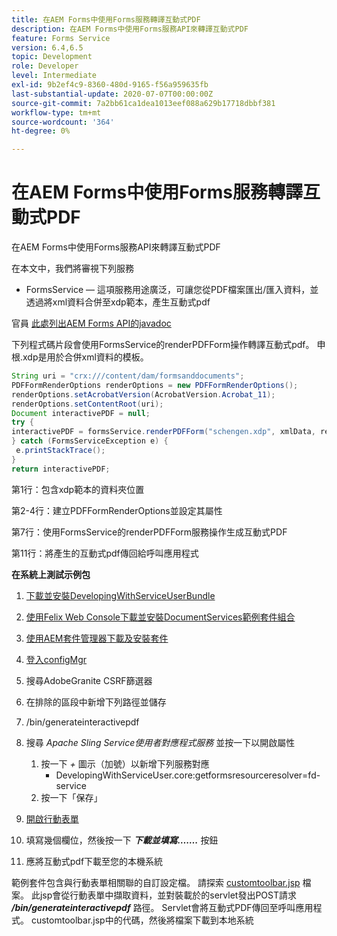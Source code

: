 ```yaml
---
title: 在AEM Forms中使用Forms服務轉譯互動式PDF
description: 在AEM Forms中使用Forms服務API來轉譯互動式PDF
feature: Forms Service
version: 6.4,6.5
topic: Development
role: Developer
level: Intermediate
exl-id: 9b2ef4c9-8360-480d-9165-f56a959635fb
last-substantial-update: 2020-07-07T00:00:00Z
source-git-commit: 7a2bb61ca1dea1013eef088a629b17718dbbf381
workflow-type: tm+mt
source-wordcount: '364'
ht-degree: 0%

---
```


# 在AEM Forms中使用Forms服務轉譯互動式PDF

在AEM Forms中使用Forms服務API來轉譯互動式PDF

在本文中，我們將審視下列服務

* FormsService — 這項服務用途廣泛，可讓您從PDF檔案匯出/匯入資料，並透過將xml資料合併至xdp範本，產生互動式pdf

官員 [此處列出AEM Forms API的javadoc](https://helpx.adobe.com/aem-forms/6/javadocs/com/adobe/fd/output/api/package-summary.html)

下列程式碼片段會使用FormsService的renderPDFForm操作轉譯互動式pdf。 申根.xdp是用於合併xml資料的模板。

```java
String uri = "crx:///content/dam/formsanddocuments";
PDFFormRenderOptions renderOptions = new PDFFormRenderOptions();
renderOptions.setAcrobatVersion(AcrobatVersion.Acrobat_11);
renderOptions.setContentRoot(uri);
Document interactivePDF = null;
try {
interactivePDF = formsService.renderPDFForm("schengen.xdp", xmlData, renderOptions);
} catch (FormsServiceException e) {
 e.printStackTrace();
}
return interactivePDF;
```

第1行：包含xdp範本的資料夾位置

第2-4行：建立PDFFormRenderOptions並設定其屬性

第7行：使用FormsService的renderPDFForm服務操作生成互動式PDF

第11行：將產生的互動式pdf傳回給呼叫應用程式

**在系統上測試示例包**
1. [下載並安裝DevelopingWithServiceUserBundle](/help/forms/assets/common-osgi-bundles/DevelopingWithServiceUser.jar)
1. [使用Felix Web Console下載並安裝DocumentServices範例套件組合](/help/forms/assets/common-osgi-bundles/AEMFormsDocumentServices.core-1.0-SNAPSHOT.jar)
1. [使用AEM套件管理器下載及安裝套件](assets/downloadinteractivepdffrommobileform.zip)

1. [登入configMgr](http://localhost:4502/system/console/configMgr)
1. 搜尋AdobeGranite CSRF篩選器
1. 在排除的區段中新增下列路徑並儲存
1. /bin/generateinteractivepdf
1. 搜尋 _Apache Sling Service使用者對應程式服務_ 並按一下以開啟屬性
   1. 按一下 *+* 圖示（加號）以新增下列服務對應
      * DevelopingWithServiceUser.core:getformsresourceresolver=fd-service
   1. 按一下「保存」
1. [開啟行動表單](http://localhost:4502/content/dam/formsanddocuments/schengen.xdp/jcr:content)
1. 填寫幾個欄位，然後按一下 ***下載並填寫…….*** 按鈕
1. 應將互動式pdf下載至您的本機系統


範例套件包含與行動表單相關聯的自訂設定檔。 請探索 [customtoolbar.jsp](http://localhost:4502/apps/AEMFormsDemoListings/customprofiles/addImageToMobileForm/demo/customtoolbar.jsp) 檔案。 此jsp會從行動表單中擷取資料，並對裝載於的servlet發出POST請求 ***/bin/generateinteractivepdf*** 路徑。 Servlet會將互動式PDF傳回至呼叫應用程式。 customtoolbar.jsp中的代碼，然後將檔案下載到本地系統
